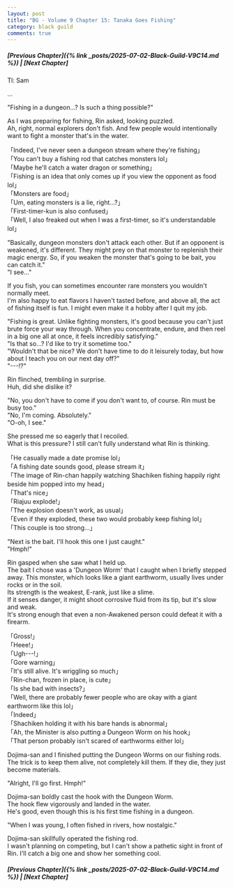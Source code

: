 ```yaml
---
layout: post
title: "BG - Volume 9 Chapter 15: Tanaka Goes Fishing"
category: black guild
comments: true
---
```


##### [Previous Chapter]({% link _posts/2025-07-02-Black-Guild-V9C14.md %})  \| [Next Chapter]






Tl: Sam


…



"Fishing in a dungeon...? Is such a thing possible?"

As I was preparing for fishing, Rin asked, looking puzzled.          
Ah, right, normal explorers don't fish. And few people would intentionally want to fight a monster that's in the water.

「Indeed, I've never seen a dungeon stream where they're fishing」        
「You can't buy a fishing rod that catches monsters lol」        
「Maybe he'll catch a water dragon or something」          
「Fishing is an idea that only comes up if you view the opponent as food lol」            
「Monsters are food」             
「Um, eating monsters is a lie, right...?」          
「First-timer-kun is also confused」                  
「Well, I also freaked out when I was a first-timer, so it's understandable lol<!--more-->」

"Basically, dungeon monsters don't attack each other. But if an opponent is weakened, it's different. They might prey on that monster to replenish their magic energy. So, if you weaken the monster that's going to be bait, you can catch it."                  
"I see..."

If you fish, you can sometimes encounter rare monsters you wouldn't normally meet.          
I'm also happy to eat flavors I haven't tasted before, and above all, the act of fishing itself is fun. I might even make it a hobby after I quit my job.

"Fishing is great. Unlike fighting monsters, it's good because you can't just brute force your way through. When you concentrate, endure, and then reel in a big one all at once, it feels incredibly satisfying."          
"Is that so...? I'd like to try it sometime too."           
"Wouldn't that be nice? We don't have time to do it leisurely today, but how about I teach you on our next day off?"           
"---!?"

Rin flinched, trembling in surprise.         
Huh, did she dislike it?

"No, you don't have to come if you don't want to, of course. Rin must be busy too."          
"No, I'm coming. Absolutely."            
"O-oh, I see."

She pressed me so eagerly that I recoiled.          
What is this pressure? I still can't fully understand what Rin is thinking.

<div data-nat="424166"></div>
 
「He casually made a date promise lol」        
「A fishing date sounds good, please stream it」           
「The image of Rin-chan happily watching Shachiken fishing happily right beside him popped into my head」             
「That's nice」                 
「Riajuu explode!」           
「The explosion doesn't work, as usual」           
「Even if they exploded, these two would probably keep fishing lol」          
「This couple is too strong...」 

"Next is the bait. I'll hook this one I just caught."            
"Hmph!"

Rin gasped when she saw what I held up.                
The bait I chose was a 'Dungeon Worm' that I caught when I briefly stepped away. This monster, which looks like a giant earthworm, usually lives under rocks or in the soil.              
Its strength is the weakest, E-rank, just like a slime.            
If it senses danger, it might shoot corrosive fluid from its tip, but it's slow and weak.            
It's strong enough that even a non-Awakened person could defeat it with a firearm.

「Gross!」          
「Heee!」          
「Ugh---!」       
「Gore warning」         
「It's still alive. It's wriggling so much」            
「Rin-chan, frozen in place, is cute」       
「Is she bad with insects?」       
「Well, there are probably fewer people who are okay with a giant earthworm like this lol」           
「Indeed」        
「Shachiken holding it with his bare hands is abnormal」           
「Ah, the Minister is also putting a Dungeon Worm on his hook」         
「That person probably isn't scared of earthworms either lol」

Dojima-san and I finished putting the Dungeon Worms on our fishing rods.           
The trick is to keep them alive, not completely kill them. If they die, they just become materials.

"Alright, I'll go first. Hmph!"

Dojima-san boldly cast the hook with the Dungeon Worm.         
The hook flew vigorously and landed in the water.        
He's good, even though this is his first time fishing in a dungeon.         

"When I was young, I often fished in rivers, how nostalgic."

Dojima-san skillfully operated the fishing rod.        
I wasn't planning on competing, but I can't show a pathetic sight in front of Rin. I'll catch a big one and show her something cool.        







##### [Previous Chapter]({% link _posts/2025-07-02-Black-Guild-V9C14.md %}) \| [Next Chapter]
